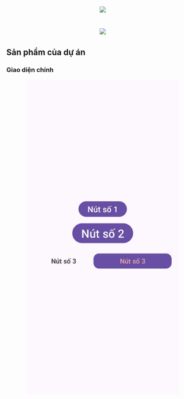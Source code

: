 
<!-- TÊN + HIỆU ỨNG SÓNG MÀU -->
<h1 align="center">
  <a href="https://github.com/yourusername">
    <img src="https://readme-typing-svg.herokuapp.com?font=Fira+Code&size=28&pause=500&color=36BCF7&center=true&vCenter=true&width=500&lines=%E2%9C%8B+Xin+ch%C3%A0o!;T%C3%B4i+l%C3%A0+Nguyễn+Văn+Tâm🚀">
  </a>
</h1>

<!-- HIỆU ỨNG VẪY MÀU -->
<h2 align="center">
  <img src="https://raw.githubusercontent.com/rodrigograca31/rodrigograca31/master/matrix.svg" width="600">
</h2>

## Sản phẩm của dự án
### Giao diện chính
<p align="center">
  <img src="images/ex2.jpg" alt="" width="400">
</p>


